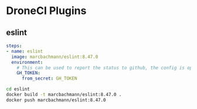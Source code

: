 # DroneCI Plugins

## eslint
```yaml
steps:
- name: eslint
  image: marcbachmann/eslint:8.47.0
  environment:
    # This can be used to report the status to github, the config is optional
    GH_TOKEN:
      from_secret: GH_TOKEN
```

```bash
cd eslint
docker build -t marcbachmann/eslint:8.47.0 .
docker push marcbachmann/eslint:8.47.0
```
